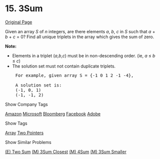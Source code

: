# 15. 3Sum

[Original Page](https://leetcode.com/problems/3sum/)

Given an array _S_ of _n_ integers, are there elements _a_, _b_, _c_ in _S_ such that _a_ + _b_ + _c_ = 0? Find all unique triplets in the array which gives the sum of zero.

**Note:**  

*   Elements in a triplet (_a_,_b_,_c_) must be in non-descending order. (ie, _a_ ≤ _b_ ≤ _c_)
*   The solution set must not contain duplicate triplets.

<pre>    For example, given array S = {-1 0 1 2 -1 -4},

    A solution set is:
    (-1, 0, 1)
    (-1, -1, 2)
</pre>

<div>

<div id="company_tags" class="btn btn-xs btn-warning">Show Company Tags</div>

<span class="hidebutton">[Amazon](/company/amazon/) [Microsoft](/company/microsoft/) [Bloomberg](/company/bloomberg/) [Facebook](/company/facebook/) [Adobe](/company/adobe/)</span></div>

<div>

<div id="tags" class="btn btn-xs btn-warning">Show Tags</div>

<span class="hidebutton">[Array](/tag/array/) [Two Pointers](/tag/two-pointers/)</span></div>

<div>

<div id="similar" class="btn btn-xs btn-warning">Show Similar Problems</div>

<span class="hidebutton">[(E) Two Sum](/problems/two-sum/) [(M) 3Sum Closest](/problems/3sum-closest/) [(M) 4Sum](/problems/4sum/) [(M) 3Sum Smaller](/problems/3sum-smaller/)</span></div>